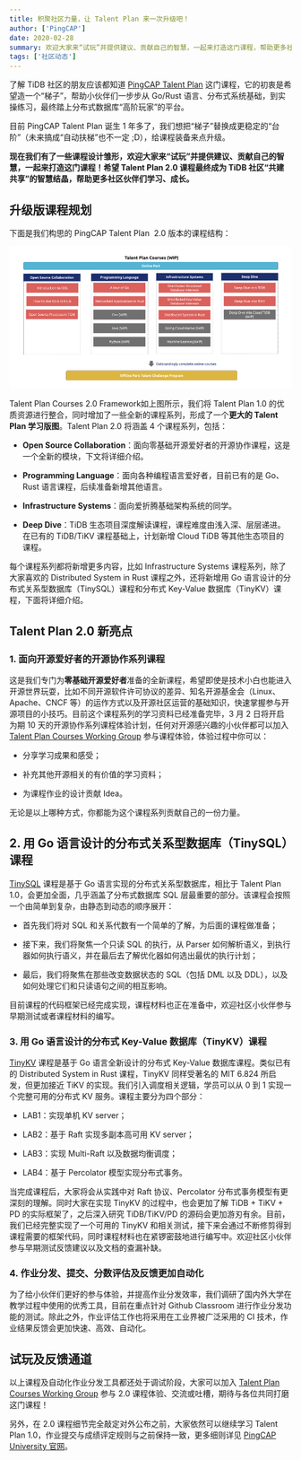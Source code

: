 ```yaml
---
title: 积聚社区力量，让 Talent Plan 来一次升级吧！
author: ['PingCAP']
date: 2020-02-28
summary: 欢迎大家来“试玩”并提供建议、贡献自己的智慧，一起来打造这门课程，帮助更多社区伙伴们学习、成长！
tags: ['社区动态']
---
```


了解 TiDB 社区的朋友应该都知道 [PingCAP Talent Plan](https://university.pingcap.com/talent-plan/) 这门课程，它的初衷是希望造一个“梯子”，帮助小伙伴们一步步从 Go/Rust 语言、分布式系统基础，到实操练习，最终踏上分布式数据库“高阶玩家”的平台。

目前 PingCAP Talent Plan 诞生 1 年多了，我们想把“梯子”替换成更稳定的“台阶”（未来搞成“自动扶梯”也不一定 ;D），给课程装备来点升级。

**现在我们有了一些课程设计雏形，欢迎大家来“试玩”并提供建议、贡献自己的智慧，一起来打造这门课程！希望 Talent Plan 2.0 课程最终成为 TiDB 社区“共建共享”的智慧结晶，帮助更多社区伙伴们学习、成长。**

## 升级版课程规划

下面是我们构思的 PingCAP Talent Plan  2.0 版本的课程结构：

![课程结构](media/talent-plan-readies-to-level-up/1-课程结构.png)

Talent Plan Courses 2.0 Framework如上图所示，我们将 Talent Plan 1.0 的优质资源进行整合，同时增加了一些全新的课程系列，形成了一个**更大的 Talent Plan 学习版图**。Talent Plan 2.0 将涵盖 4 个课程系列，包括：

* **Open Source Collaboration**：面向零基础开源爱好者的开源协作课程，这是一个全新的模块，下文将详细介绍。

* **Programming Language**：面向各种编程语言爱好者，目前已有的是 Go、Rust 语言课程，后续准备新增其他语言。

* **Infrastructure Systems**：面向爱折腾基础架构系统的同学。

* **Deep Dive**：TiDB 生态项目深度解读课程，课程难度由浅入深、层层递进。在已有的 TiDB/TiKV 课程基础上，计划新增 Cloud TiDB 等其他生态项目的课程。

每个课程系列都将新增更多内容，比如 Infrastructure Systems 课程系列，除了大家喜欢的 Distributed System in Rust 课程之外，还将新增用 Go 语言设计的分布式关系型数据库（TinySQL）课程和分布式 Key-Value 数据库（TinyKV）课程，下面将详细介绍。

## Talent Plan 2.0 新亮点

### 1. 面向开源爱好者的开源协作系列课程

这是我们专门为**零基础开源爱好者**准备的全新课程，希望即使是技术小白也能进入开源世界玩耍，比如不同开源软件许可协议的差异、知名开源基金会（Linux、Apache、CNCF 等）的运作方式以及开源社区运营的基础知识，快速掌握参与开源项目的小技巧。目前这个课程系列的学习资料已经准备完毕，3 月 2 日将开启为期 10 天的开源协作系列课程体验计划，任何对开源感兴趣的小伙伴都可以加入 [Talent Plan Courses Working Group](https://tidbcommunity.slack.com/archives/CR746G049) 参与课程体验，体验过程中你可以：

* 分享学习成果和感受；

* 补充其他开源相关的有价值的学习资料；

* 为课程作业的设计贡献 Idea。

无论是以上哪种方式，你都能为这个课程系列贡献自己的一份力量。

## 2. 用 Go 语言设计的分布式关系型数据库（TinySQL）课程

[TinySQL](https://github.com/pingcap-incubator/tinysql) 课程是基于 Go 语言实现的分布式关系型数据库，相比于 Talent Plan 1.0，会更加全面，几乎涵盖了分布式数据库 SQL 层最重要的部分。该课程会按照一个由简单到复杂，由静态到动态的顺序展开：

* 首先我们将对 SQL 和关系代数有一个简单的了解，为后面的课程做准备；

* 接下来，我们将聚焦一个只读 SQL 的执行，从 Parser 如何解析语义，到执行器如何执行语义，并在最后去了解优化器如何选出最优的执行计划；

* 最后，我们将聚焦在那些改变数据状态的 SQL（包括 DML 以及 DDL），以及如何处理它们和只读语句之间的相互影响。

目前课程的代码框架已经完成实现，课程材料也正在准备中，欢迎社区小伙伴参与早期测试或者课程材料的编写。

### 3. 用 Go 语言设计的分布式 Key-Value 数据库（TinyKV）课程

[TinyKV](https://github.com/pingcap-incubator/tinykv) 课程是基于 Go 语言全新设计的分布式 Key-Value 数据库课程。类似已有的 Distributed System in Rust 课程，TinyKV 同样受著名的 MIT 6.824 所启发，但更加接近 TiKV 的实现。我们引入调度相关逻辑，学员可以从 0 到 1 实现一个完整可用的分布式 KV 服务。课程主要分为四个部分：

* LAB1：实现单机 KV server；

* LAB2：基于 Raft 实现多副本高可用 KV server；

* LAB3：实现 Multi-Raft 以及数据均衡调度；

* LAB4：基于 Percolator 模型实现分布式事务。

当完成课程后，大家将会从实践中对 Raft 协议、Percolator 分布式事务模型有更深刻的理解。同时大家在实现 TinyKV 的过程中，也会更加了解 TiDB + TiKV + PD 的实际框架了，之后深入研究 TiDB/TiKV/PD 的源码会更加游刃有余。目前，我们已经完整实现了一个可用的 TinyKV 和相关测试，接下来会通过不断修剪得到课程需要的框架代码，同时课程材料也在紧锣密鼓地进行编写中。欢迎社区小伙伴参与早期测试反馈建议以及文档的查漏补缺。

### 4. 作业分发、提交、分数评估及反馈更加自动化

为了给小伙伴们更好的参与体验，并提高作业分发效率，我们调研了国内外大学在教学过程中使用的优秀工具，目前在重点针对 Github Classroom 进行作业分发功能的测试。除此之外，作业评估工作也将采用在工业界被广泛采用的 CI 技术，作业结果反馈会更加快速、高效、自动化。

## 试玩及反馈通道

以上课程及自动化作业分发工具都还处于调试阶段，大家可以加入 [Talent Plan Courses Working Group](https://tidbcommunity.slack.com/archives/CR746G049) 参与 2.0 课程体验、交流或吐槽，期待与各位共同打磨这门课程！

另外，在 2.0 课程细节完全敲定对外公布之前，大家依然可以继续学习 Talent Plan 1.0，作业提交与成绩评定规则与之前保持一致，更多细则详见 [PingCAP University 官网](https://university.pingcap.com/talent-plan/)。
